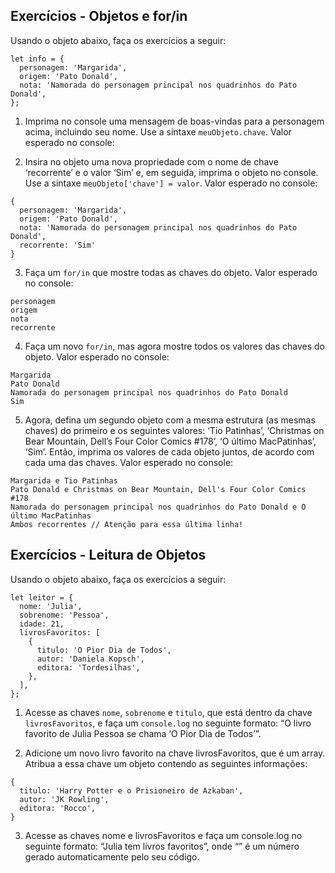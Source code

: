 ## Exercícios - Objetos e for/in

Usando o objeto abaixo, faça os exercícios a seguir:

```
let info = {
  personagem: 'Margarida',
  origem: 'Pato Donald',
  nota: 'Namorada do personagem principal nos quadrinhos do Pato Donald',
};
```

1. Imprima no console uma mensagem de boas-vindas para a personagem acima, incluindo seu nome. Use a sintaxe ```meuObjeto.chave```. Valor esperado no console:


2. Insira no objeto uma nova propriedade com o nome de chave ‘recorrente’ e o valor ‘Sim’ e, em seguida, imprima o objeto no console. Use a sintaxe ```meuObjeto['chave'] = valor```. Valor esperado no console:

```
{
  personagem: 'Margarida',
  origem: 'Pato Donald',
  nota: 'Namorada do personagem principal nos quadrinhos do Pato Donald',
  recorrente: 'Sim'
}
```

3. Faça um ```for/in``` que mostre todas as chaves do objeto. Valor esperado no console:

```
personagem
origem
nota
recorrente
```

4. Faça um novo ```for/in```, mas agora mostre todos os valores das chaves do objeto. Valor esperado no console:

```
Margarida
Pato Donald
Namorada do personagem principal nos quadrinhos do Pato Donald
Sim
```

5. Agora, defina um segundo objeto com a mesma estrutura (as mesmas chaves) do primeiro e os seguintes valores: ‘Tio Patinhas’, ‘Christmas on Bear Mountain, Dell’s Four Color Comics #178’, ‘O último MacPatinhas’, ‘Sim’. Então, imprima os valores de cada objeto juntos, de acordo com cada uma das chaves. Valor esperado no console:


```
Margarida e Tio Patinhas
Pato Donald e Christmas on Bear Mountain, Dell's Four Color Comics #178
Namorada do personagem principal nos quadrinhos do Pato Donald e O último MacPatinhas
Ambos recorrentes // Atenção para essa última linha!
```

## Exercícios - Leitura de Objetos

Usando o objeto abaixo, faça os exercícios a seguir:


```
let leitor = {
  nome: 'Julia',
  sobrenome: 'Pessoa',
  idade: 21,
  livrosFavoritos: [
    {
      titulo: 'O Pior Dia de Todos',
      autor: 'Daniela Kopsch',
      editora: 'Tordesilhas',
    },
  ],
};
```

1. Acesse as chaves ```nome```, ```sobrenome``` e ```titulo```, que está dentro da chave ```livrosFavoritos```, e faça um ```console.log``` no seguinte formato: “O livro favorito de Julia Pessoa se chama ‘O Pior Dia de Todos’”.

2. Adicione um novo livro favorito na chave livrosFavoritos, que é um array. Atribua a essa chave um objeto contendo as seguintes informações:


```
{
  titulo: 'Harry Potter e o Prisioneiro de Azkaban',
  autor: 'JK Rowling',
  editora: 'Rocco',
}
```

3. Acesse as chaves nome e livrosFavoritos e faça um console.log no seguinte formato: “Julia tem <quantidade> livros favoritos”, onde “<quantidade>” é um número gerado automaticamente pelo seu código.

